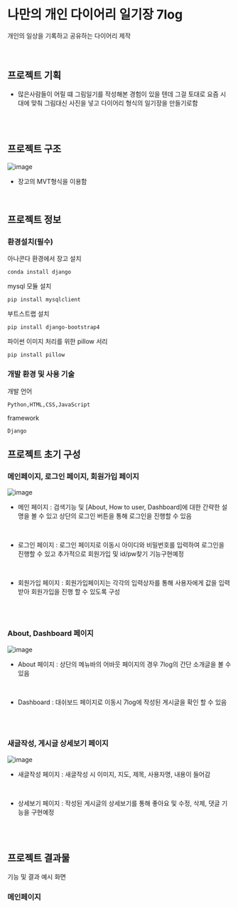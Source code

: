 # 나만의 개인 다이어리 일기장 7log
개인의 일상을 기록하고 공유하는 다이어리 제작
<br><br>
<br>
## 프로젝트 기획
- 많은사람들이 어릴 떄 그림일기를 작성해본 경험이 있을 텐데 그걸 토대로 요즘 시대에 맞춰 그림대신 사진을 넣고 다이어리 형식의 일기장을 만들기로함

<br><br>
## 프로젝트 구조
![image](https://user-images.githubusercontent.com/100177702/158132413-1f2bb7c0-4675-41f7-ba51-f115cf41ea6a.png)
- 장고의 MVT형식을 이용함
<br>

## 프로젝트 정보
### 환경설치(필수)
아나콘다 환경에서 장고 설치
```
conda install django
```
mysql 모듈 설치
```
pip install mysqlclient
```
부트스트랩 설치
```
pip install django-bootstrap4
```
파이썬 이미지 처리를 위한 pillow 서리
```
pip install pillow
```

### 개발 환경 및 사용 기술
개발 언어
```
Python,HTML,CSS,JavaScript
```
framework
```
Django
```
## 프로젝트 초기 구성
### 메인페이지, 로그인 페이지, 회원가입 페이지
![image](https://user-images.githubusercontent.com/100177702/158135638-913a06a2-2173-4d50-95a8-518204768a5a.png)

- 메인 페이지 : 검색기능 및 [About, How to user, Dashboard]에 대한 간략한 설명을 볼 수 있고 상단의 로그인 버튼을 통해 로그인을 진행할 수 있음
<br>

- 로그인 페이지 : 로그인 페이지로 이동시 아이디와 비밀번호를 입력하여 로그인을 진행할 수 있고 추가적으로 회원가입 및 id/pw찾기 기능구현예정
<br>

- 회원가입 페이지 : 회원가입페이지는 각각의 입력상자를 통해 사용자에게 값을 입력 받아 회원가입을 진행 할 수 있도록 구성

<br><br>

### About, Dashboard 페이지
![image](https://user-images.githubusercontent.com/100177702/158135408-5c1427d6-01d9-403f-b935-4739df963849.png)

- About 페이지 : 상단의 메뉴바의 어바웃 페이지의 경우 7log의 간단 소개글을 볼 수 있음
<br>

- Dashboard : 대쉬보드 페이지로 이동시 7log에 작성된 게시글을 확인 할 수 있음

<br><br>

### 새글작성, 게시글 상세보기 페이지
![image](https://user-images.githubusercontent.com/100177702/158135847-3886b0b4-547a-43dc-be5b-83fd157c9b4f.png)

- 새글작성 페이지 : 새글작성 시 이미지, 지도, 제목, 사용자명, 내용이 들어감
<br>

- 상세보기 페이지 : 작성된 게시글의 상세보기를 통해 좋아요 및 수정, 삭제, 댓글 기능을 구현예정

<br><br>


## 프로젝트 결과물
기능 및 결과 예시 화면
<br>
### 메인페이지
